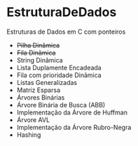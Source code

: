# EstruturaDeDados
Estruturas de Dados em C com ponteiros

- <strike>Pilha Dinâmica</strike> 
- <strike>Fila Dinâmica</strike> 
- String Dinâmica
- Lista Duplamente Encadeada
- Fila com prioridade Dinâmica
- Listas Generalizadas
- Matriz Esparsa
- Árvores Binárias
- Árvore Binária de Busca (ABB)
- Implementação da Árvore de Huffman
- Árvore AVL
- Implementação da Árvore Rubro-Negra
- Hashing
